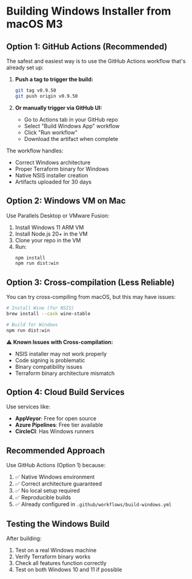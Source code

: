# Building Windows Installer from macOS M3

## Option 1: GitHub Actions (Recommended)

The safest and easiest way is to use the GitHub Actions workflow that's already set up:

1. **Push a tag to trigger the build:**
   ```bash
   git tag v0.9.50
   git push origin v0.9.50
   ```

2. **Or manually trigger via GitHub UI:**
   - Go to Actions tab in your GitHub repo
   - Select "Build Windows App" workflow
   - Click "Run workflow"
   - Download the artifact when complete

The workflow handles:
- Correct Windows architecture
- Proper Terraform binary for Windows
- Native NSIS installer creation
- Artifacts uploaded for 30 days

## Option 2: Windows VM on Mac

Use Parallels Desktop or VMware Fusion:

1. Install Windows 11 ARM VM
2. Install Node.js 20+ in the VM
3. Clone your repo in the VM
4. Run:
   ```cmd
   npm install
   npm run dist:win
   ```

## Option 3: Cross-compilation (Less Reliable)

You can try cross-compiling from macOS, but this may have issues:

```bash
# Install Wine (for NSIS)
brew install --cask wine-stable

# Build for Windows
npm run dist:win
```

⚠️ **Known Issues with Cross-compilation:**
- NSIS installer may not work properly
- Code signing is problematic
- Binary compatibility issues
- Terraform binary architecture mismatch

## Option 4: Cloud Build Services

Use services like:
- **AppVeyor**: Free for open source
- **Azure Pipelines**: Free tier available
- **CircleCI**: Has Windows runners

## Recommended Approach

Use GitHub Actions (Option 1) because:
1. ✅ Native Windows environment
2. ✅ Correct architecture guaranteed
3. ✅ No local setup required
4. ✅ Reproducible builds
5. ✅ Already configured in `.github/workflows/build-windows.yml`

## Testing the Windows Build

After building:
1. Test on a real Windows machine
2. Verify Terraform binary works
3. Check all features function correctly
4. Test on both Windows 10 and 11 if possible